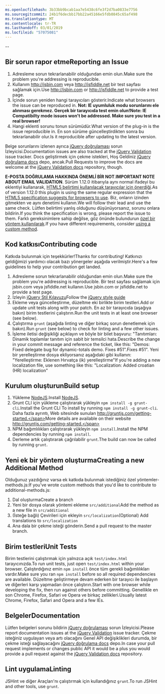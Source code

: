 ```yaml
---
ms.openlocfilehash: 3b33bb9bcab1aa7e5438c6fe3f2d7ba0833e7756
ms.sourcegitcommit: 24b1f6decbb17bb22a45166e5fdb0845c65af498
ms.translationtype: MT
ms.contentlocale: tr-TR
ms.lasthandoff: 03/01/2019
ms.locfileid: "57075081"
---
```

--

## <a name="reporting-an-issue"></a><span data-ttu-id="26a2f-101">Bir sorun rapor etme</span><span class="sxs-lookup"><span data-stu-id="26a2f-101">Reporting an Issue</span></span>

1. <span data-ttu-id="26a2f-102">Adresleme sorun tekrarlanabilir olduğundan emin olun.</span><span class="sxs-lookup"><span data-stu-id="26a2f-102">Make sure the problem you're addressing is reproducible.</span></span>
2. <span data-ttu-id="26a2f-103">Kullanım http://jsbin.com veya http://jsfiddle.net bir test sayfası sağlamak için.</span><span class="sxs-lookup"><span data-stu-id="26a2f-103">Use http://jsbin.com or http://jsfiddle.net to provide a test page.</span></span>
3. <span data-ttu-id="26a2f-104">İçinde sorun yeniden hangi tarayıcıları gösterir.</span><span class="sxs-lookup"><span data-stu-id="26a2f-104">Indicate what browsers the issue can be reproduced in.</span></span> <span data-ttu-id="26a2f-105">**Not: IE uyumluluk modu sorunlarını ele alınması gerekmez. Gerçek bir tarayıcıda test emin olun!**</span><span class="sxs-lookup"><span data-stu-id="26a2f-105">**Note: IE Compatibilty mode issues won't be addressed. Make sure you test in a real browser!**</span></span>
4. <span data-ttu-id="26a2f-106">Hangi eklenti sorunu tonun sürümüdür.</span><span class="sxs-lookup"><span data-stu-id="26a2f-106">What version of the plug-in is the issue reproducible in.</span></span> <span data-ttu-id="26a2f-107">En son sürüme güncelleştirdikten sonra bu tekrarlanabilir olur.</span><span class="sxs-lookup"><span data-stu-id="26a2f-107">Is it reproducible after updating to the latest version.</span></span>

<span data-ttu-id="26a2f-108">Belge sorunlarını izlenen ayrıca [jQuery doğrulaması](https://github.com/jzaefferer/jquery-validation/issues) sorun İzleyicisi.</span><span class="sxs-lookup"><span data-stu-id="26a2f-108">Documentation issues are also tracked at the [jQuery Validation](https://github.com/jzaefferer/jquery-validation/issues) issue tracker.</span></span>
<span data-ttu-id="26a2f-109">Docs geliştirmek için çekme istekleri, Hoş Geldiniz [jQuery doğrulama docs](https://github.com/jzaefferer/validation-content) depo, ancak.</span><span class="sxs-lookup"><span data-stu-id="26a2f-109">Pull Requests to improve the docs are welcome at the [jQuery Validation docs](https://github.com/jzaefferer/validation-content) repository, though.</span></span>

<span data-ttu-id="26a2f-110">**E-POSTA DOĞRULAMA HAKKINDA ÖNEMLİ BİR NOT**.</span><span class="sxs-lookup"><span data-stu-id="26a2f-110">**IMPORTANT NOTE ABOUT EMAIL VALIDATION**.</span></span> <span data-ttu-id="26a2f-111">Sürüm 1.12.0 itibarıyla aynı normal ifadeyi bu eklentiyi kullanarak, [HTML5 belirtimi kullanılacak tarayıcılar için önerdiği](https://html.spec.whatwg.org/multipage/forms.html#valid-e-mail-address).</span><span class="sxs-lookup"><span data-stu-id="26a2f-111">As of version 1.12.0 this plugin is using the same regular expression that the [HTML5 specification suggests for browsers to use](https://html.spec.whatwg.org/multipage/forms.html#valid-e-mail-address).</span></span> <span data-ttu-id="26a2f-112">Biz, onların izinden gitmekten ve aynı denetimi kullanın.</span><span class="sxs-lookup"><span data-stu-id="26a2f-112">We will follow their lead and use the same check.</span></span> <span data-ttu-id="26a2f-113">Lütfen belirtimi yanlış olduğunu düşünüyorsanız, sorunu onlara bildirin.</span><span class="sxs-lookup"><span data-stu-id="26a2f-113">If you think the specification is wrong, please report the issue to them.</span></span> <span data-ttu-id="26a2f-114">Farklı gereksinimlere sahip değilse, göz önünde bulundurun [özel bir yöntem kullanılarak](http://jqueryvalidation.org/jQuery.validator.addMethod/).</span><span class="sxs-lookup"><span data-stu-id="26a2f-114">If you have different requirements, consider [using a custom method](http://jqueryvalidation.org/jQuery.validator.addMethod/).</span></span>

## <a name="contributing-code"></a><span data-ttu-id="26a2f-115">Kod katkısı</span><span class="sxs-lookup"><span data-stu-id="26a2f-115">Contributing code</span></span>

<span data-ttu-id="26a2f-116">Katkıda bulunmak için teşekkürler!</span><span class="sxs-lookup"><span data-stu-id="26a2f-116">Thanks for contributing!</span></span> <span data-ttu-id="26a2f-117">Katkınızı geldiğimizi yardımcı olacak bazı yönergeler aşağıda verilmiştir.</span><span class="sxs-lookup"><span data-stu-id="26a2f-117">Here's a few guidelines to help your contribution get landed.</span></span>

1. <span data-ttu-id="26a2f-118">Adresleme sorun tekrarlanabilir olduğundan emin olun.</span><span class="sxs-lookup"><span data-stu-id="26a2f-118">Make sure the problem you're addressing is reproducible.</span></span> <span data-ttu-id="26a2f-119">Bir test sayfası sağlamak için jsbin.com veya jsfiddle.net kullanın.</span><span class="sxs-lookup"><span data-stu-id="26a2f-119">Use jsbin.com or jsfiddle.net to provide a test page.</span></span>
2. <span data-ttu-id="26a2f-120">İzleyin [jQuery Stil Kılavuzu](http://contribute.jquery.com/style-guides/js)</span><span class="sxs-lookup"><span data-stu-id="26a2f-120">Follow the [jQuery style guide](http://contribute.jquery.com/style-guides/js)</span></span>
3. <span data-ttu-id="26a2f-121">Ekleme veya güncelleştirme, düzeltme eki birlikte birim testleri.</span><span class="sxs-lookup"><span data-stu-id="26a2f-121">Add or update unit tests along with your patch.</span></span> <span data-ttu-id="26a2f-122">En az bir tarayıcıda (aşağıya bakın) birim testlerini çalıştırın.</span><span class="sxs-lookup"><span data-stu-id="26a2f-122">Run the unit tests in at least one browser (see below).</span></span>
4. <span data-ttu-id="26a2f-123">Çalıştırma `grunt` (aşağıda linting ve diğer birkaç sorun denetlemek için bakın).</span><span class="sxs-lookup"><span data-stu-id="26a2f-123">Run `grunt` (see below) to check for linting and a few other issues.</span></span>
5. <span data-ttu-id="26a2f-124">İşleme iletisi değişikliği açıklayın ve böyle bir bilet başvuru: "Tanıtımları: Dinamik toplamlar tanıtım için sabit bir temsilci hata.</span><span class="sxs-lookup"><span data-stu-id="26a2f-124">Describe the change in your commit message and reference the ticket, like this: "Demos: Fixed delegate bug for dynamic-totals demo.</span></span> <span data-ttu-id="26a2f-125">Fixes #51".</span><span class="sxs-lookup"><span data-stu-id="26a2f-125">Fixes #51".</span></span> <span data-ttu-id="26a2f-126">Yeni bir yerelleştirme dosya ekliyorsanız aşağıdaki gibi kullanın: "Yerelleştirme: Eklenen Hırvatça (ik) yerelleştirme"</span><span class="sxs-lookup"><span data-stu-id="26a2f-126">If you're adding a new localization file, use something like this: "Localization: Added croatian (HR) localization"</span></span>

## <a name="build-setup"></a><span data-ttu-id="26a2f-127">Kurulum oluşturun</span><span class="sxs-lookup"><span data-stu-id="26a2f-127">Build setup</span></span>

1. <span data-ttu-id="26a2f-128">Yükleme [NodeJS](http://nodejs.org).</span><span class="sxs-lookup"><span data-stu-id="26a2f-128">Install [NodeJS](http://nodejs.org).</span></span>
2. <span data-ttu-id="26a2f-129">Grunt CLI için yükleme çalıştırarak yükleyin `npm install -g grunt-cli`.</span><span class="sxs-lookup"><span data-stu-id="26a2f-129">Install the Grunt CLI To install by running `npm install -g grunt-cli`.</span></span> <span data-ttu-id="26a2f-130">Daha fazla ayrıntı, Web sitesinde sunulan http://gruntjs.com/getting-started.</span><span class="sxs-lookup"><span data-stu-id="26a2f-130">More details are available on their website http://gruntjs.com/getting-started.</span></span>
3. <span data-ttu-id="26a2f-131">NPM bağımlılıkları çalıştırarak yükleyin `npm install`.</span><span class="sxs-lookup"><span data-stu-id="26a2f-131">Install the NPM dependencies by running `npm install`.</span></span>
4. <span data-ttu-id="26a2f-132">Derleme artık çalıştırarak çağrılabilir `grunt`.</span><span class="sxs-lookup"><span data-stu-id="26a2f-132">The build can now be called by running `grunt`.</span></span>

## <a name="creating-a-new-additional-method"></a><span data-ttu-id="26a2f-133">Yeni ek bir yöntem oluşturma</span><span class="sxs-lookup"><span data-stu-id="26a2f-133">Creating a new Additional Method</span></span>

<span data-ttu-id="26a2f-134">Olduğunuz yazdığınız varsa ek katkıda bulunmak istediğiniz özel yöntemler-methods.js:</span><span class="sxs-lookup"><span data-stu-id="26a2f-134">If you've wrote custom methods that you'd like to contribute to additional-methods.js:</span></span>

1. <span data-ttu-id="26a2f-135">Dal oluşturma</span><span class="sxs-lookup"><span data-stu-id="26a2f-135">Create a branch</span></span>
2. <span data-ttu-id="26a2f-136">Yeni bir dosya olarak yöntemi ekleme `src/additional`</span><span class="sxs-lookup"><span data-stu-id="26a2f-136">Add the method as a new file in `src/additional`</span></span>
3. <span data-ttu-id="26a2f-137">(İsteğe bağlı) Çevirileri için ekleyin `src/localization`</span><span class="sxs-lookup"><span data-stu-id="26a2f-137">(Optional) Add translations to `src/localization`</span></span>
4. <span data-ttu-id="26a2f-138">Ana dala bir çekme isteği gönderin.</span><span class="sxs-lookup"><span data-stu-id="26a2f-138">Send a pull request to the master branch.</span></span>

## <a name="unit-tests"></a><span data-ttu-id="26a2f-139">Birim testleri</span><span class="sxs-lookup"><span data-stu-id="26a2f-139">Unit Tests</span></span>

<span data-ttu-id="26a2f-140">Birim testlerini çalıştırmak için yalnızca açık `test/index.html` tarayıcınızda.</span><span class="sxs-lookup"><span data-stu-id="26a2f-140">To run unit tests, just open `test/index.html` within your browser.</span></span> <span data-ttu-id="26a2f-141">Çalıştırdığınız emin `npm install` önce tüm gerekli bağımlılıkları vardır.</span><span class="sxs-lookup"><span data-stu-id="26a2f-141">Make sure you ran `npm install` before so all required dependencies are available.</span></span>
<span data-ttu-id="26a2f-142">Düzeltme geliştirmeye devam ederken bir tarayıcı ile başlayın ve diğerleri karşı yapmadan önce çalıştırın.</span><span class="sxs-lookup"><span data-stu-id="26a2f-142">Start with one browser while developing the fix, then run against others before committing.</span></span> <span data-ttu-id="26a2f-143">Genellikle en son Chrome, Firefox, Safari ve Opera ve birkaç zellikleri.</span><span class="sxs-lookup"><span data-stu-id="26a2f-143">Usually latest Chrome, Firefox, Safari and Opera and a few IEs.</span></span>

## <a name="documentation"></a><span data-ttu-id="26a2f-144">Belgeler</span><span class="sxs-lookup"><span data-stu-id="26a2f-144">Documentation</span></span>

<span data-ttu-id="26a2f-145">Lütfen belgeleri sorunu bildirin [jQuery doğrulaması](https://github.com/jzaefferer/jquery-validation/issues) sorun İzleyicisi.</span><span class="sxs-lookup"><span data-stu-id="26a2f-145">Please report documentation issues at the [jQuery Validation](https://github.com/jzaefferer/jquery-validation/issues) issue tracker.</span></span>
<span data-ttu-id="26a2f-146">Çekme isteğiniz uygulayan veya artı olacağını Genel API değişiklikleri durumda, bir çekme isteği sağlayacağını [jQuery doğrulama docs](https://github.com/jzaefferer/validation-content) depo.</span><span class="sxs-lookup"><span data-stu-id="26a2f-146">In case your pull request implements or changes public API it would be a plus you would provide a pull request against the [jQuery Validation docs](https://github.com/jzaefferer/validation-content) repository.</span></span>

## <a name="linting"></a><span data-ttu-id="26a2f-147">Lint uygulama</span><span class="sxs-lookup"><span data-stu-id="26a2f-147">Linting</span></span>

<span data-ttu-id="26a2f-148">JSHint ve diğer Araçları'nı çalıştırmak için kullandığınız `grunt`.</span><span class="sxs-lookup"><span data-stu-id="26a2f-148">To run JSHint and other tools, use `grunt`.</span></span>
